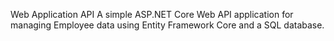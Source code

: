 Web Application API
A simple ASP.NET Core Web API application for managing Employee data using Entity Framework Core and a SQL database.

